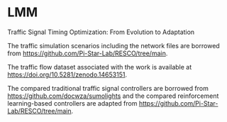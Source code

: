 # LMM
Traffic Signal Timing Optimization: From Evolution to Adaptation

The traffic simulation scenarios including the network files are borrowed from https://github.com/Pi-Star-Lab/RESCO/tree/main.

The traffic flow dataset associated with the work is available at https://doi.org/10.5281/zenodo.14653151.

The compared traditional traffic signal controllers are borrowed from https://github.com/docwza/sumolights and the compared reinforcement learning-based controllers are adapted from  https://github.com/Pi-Star-Lab/RESCO/tree/main.